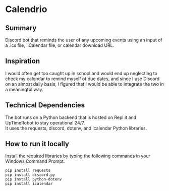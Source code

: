 # Calendrio
## Summary
Discord bot that reminds the user of any upcoming events using an input of a .ics file, .iCalendar file, or calendar download URL.

## Inspiration
I would often get too caught up in school and would end up neglecting to check my calendar to remind myself of due dates, and since I use Discord on an almost daily basis, I figured that I would be able to integrate the two in a meaningful way.

## Technical Dependencies
The bot runs on a Python backend that is hosted on Repl.it and UpTimeRobot to stay operational 24/7.\
It uses the requests, discord, dotenv, and icalendar Python libraries.


## How to run it locally
Install the required libraries by typing the following commands in your Windows Command Prompt.
```
pip install requests
pip install discord.py
pip install python-dotenv
pip install icalendar
```